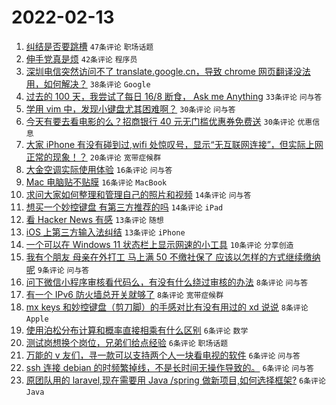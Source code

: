 # 2022-02-13

1. [纠结是否要跳槽](https://www.v2ex.com/t/833515) `47条评论` `职场话题`
1. [伸手党真是烦](https://www.v2ex.com/t/833524) `42条评论` `程序员`
1. [深圳电信突然访问不了 translate.google.cn，导致 chrome 网页翻译没法用，如何解决？](https://www.v2ex.com/t/833520) `38条评论` `Google`
1. [过去的 100 天，我尝试了每日 16/8 断食， Ask me Anything](https://www.v2ex.com/t/833554) `33条评论` `问与答`
1. [学用 vim 中，发现小键盘尤其困难啊？](https://www.v2ex.com/t/833502) `30条评论` `问与答`
1. [今天有要去看电影的么？招商银行 40 元无门槛优惠券免费送](https://www.v2ex.com/t/833512) `30条评论` `优惠信息`
1. [大家 iPhone 有没有碰到过,wifi 处惊叹号，显示“无互联网连接”，但实际上网正常的现象！？](https://www.v2ex.com/t/833516) `20条评论` `宽带症候群`
1. [大金空调实际使用体验](https://www.v2ex.com/t/833540) `16条评论` `问与答`
1. [Mac 电脑贴不贴膜](https://www.v2ex.com/t/833518) `16条评论` `MacBook`
1. [求问大家如何整理和管理自己的照片和视频](https://www.v2ex.com/t/833546) `14条评论` `问与答`
1. [想买一个妙控键盘 有第三方推荐的吗](https://www.v2ex.com/t/833504) `14条评论` `iPad`
1. [看 Hacker News 有感](https://www.v2ex.com/t/833538) `13条评论` `随想`
1. [iOS 上第三方输入法纠结](https://www.v2ex.com/t/833535) `13条评论` `iPhone`
1. [一个可以在 Windows 11 状态栏上显示网速的小工具](https://www.v2ex.com/t/833527) `10条评论` `分享创造`
1. [我有个朋友 母亲在外打工 马上满 50 不缴社保了 应该以怎样的方式继续缴纳呢](https://www.v2ex.com/t/833555) `9条评论` `问与答`
1. [问下微信小程序审核看代码么，有没有什么绕过审核的办法](https://www.v2ex.com/t/833552) `8条评论` `问与答`
1. [有一个 IPv6 防火墙总开关就够了](https://www.v2ex.com/t/833550) `8条评论` `宽带症候群`
1. [mx keys 和妙控键盘（剪刀脚）的手感对比有没有用过的 xd 说说](https://www.v2ex.com/t/833509) `8条评论` `Apple`
1. [使用泊松分布计算和概率直接相乘有什么区别](https://www.v2ex.com/t/833570) `6条评论` `数学`
1. [测试岗想换个岗位，兄弟们给点经验](https://www.v2ex.com/t/833531) `6条评论` `职场话题`
1. [万能的 v 友们，寻一款可以支持两个人一块看电视的软件](https://www.v2ex.com/t/833530) `6条评论` `问与答`
1. [ssh 连接 debian 的时频繁掉线，不是长时间无操作导致的。](https://www.v2ex.com/t/833529) `6条评论` `问与答`
1. [原团队用的 laravel,现在需要用 Java /spring 做新项目,如何选择框架?](https://www.v2ex.com/t/833522) `6条评论` `Java`
